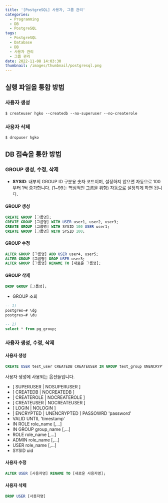 ```yaml
---
title: '[PostgreSQL] 사용자, 그룹 관리'
categories:
  - Programming
  - DB
  - PostgreSQL
tags:
  - PostgreSQL
  - Database
  - DB
  - 사용자 관리
  - 그룹 관리
date: 2022-11-08 14:03:30
thumbnail: /images/thumbnail/postgresql.png
---
```


## 실행 파일을 통합 방법

### 사용자 생성

```shell
$ createuser hgko --createdb --no-superuser --no-createrole
```

### 사용자 삭제

```shell
$ dropuser hgko
```

## DB 접속을 통한 방법

### GROUP 생성, 수정, 삭제

- **SYSID**: 내부의 GROUP ID 구분용 숫자 코드이며, 설정하지 않으면 자동으로 100부터 1씩 증가합니다. (1~99는 핵심적인 그룹을 위함) 자동으로 설정되게 하면 됩니다.

#### GROUP 생성

```sql
CREATE GROUP [그룹명];
CREATE GROUP [그룹명] WITH USER user1, user2, user3;
CREATE GROUP [그룹명] WITH SYSID 100 USER user1;
CREATE GROUP [그룹명] WITH SYSID 100;
```

#### GROUP 수정

```sql
ALTER GROUP [그룹명] ADD USER user4, user5;
ALTER GROUP [그룹명] DROP USER user3;
ALTER GROUP [그룹명] RENAME TO [새로운 그룹명];
```

#### GROUP 삭제

```sql
DROP GROUP [그룹명];
```

- GROUP 조회

```sql
-- 1)
postgres=# \dg
postgres=# \du

-- 2)
select * from pg_group;
```

### 사용자 생성, 수정, 삭제

#### 사용자 생성

```sql
CREATE USER test_user CREATEDB CREATEUSER IN GROUP test_group UNENCRYPTED PASSWORD '1234';
```

사용자 생성에 사용되는 옵션들입니다.

- [ SUPERUSER | NOSUPERUSER ]
- [ CREATEDB | NOCREATEDB ]
- [ CREATEROLE | NOCREATEROLE ]
- [ CREATEUSER | NOCREATEUSER ]
- [ LOGIN | NOLOGIN ]
- [ ENCRYPTED | UNENCRYPTED ] PASSOWRD 'password'
- VALID UNTIL 'timestamp'
- IN ROLE role_name [,...]
- IN GROUP group_name [,...]
- ROLE role_name [,...]
- ADMIN role_name [,...]
- USER role_name [,...]
- SYSID uid

#### 사용자 수정

```sql
ALTER USER [사용자명] RENAME TO [새로운 사용자명];
```

#### 사용자 삭제

```sql
DROP USER [사용자명]
```

